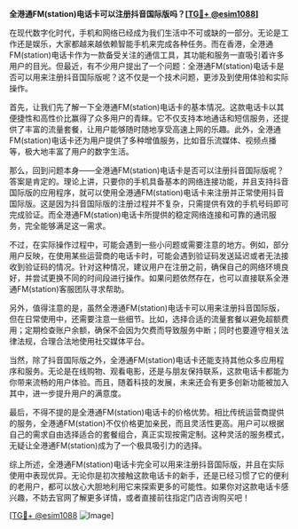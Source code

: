 **全港通FM(station)电话卡可以注册抖音国际版吗？[[TG💪+ @esim1088](https://t.me/s/esim1088)]**

在现代数字化时代，手机和网络已经成为我们生活中不可或缺的一部分。无论是工作还是娱乐，大家都越来越依赖智能手机来完成各种任务。而在香港，全港通FM(station)电话卡作为一款备受关注的通信工具，其功能和服务一直吸引着许多用户的目光。但最近，有不少用户提出了一个问题：全港通FM(station)电话卡是否可以用来注册抖音国际版呢？这不仅是一个技术问题，更涉及到使用体验和实际操作。

首先，让我们先了解一下全港通FM(station)电话卡的基本情况。这款电话卡以其便捷性和高性价比赢得了众多用户的青睐。它不仅支持本地通话和短信服务，还提供了丰富的流量套餐，让用户能够随时随地享受高速上网的乐趣。此外，全港通FM(station)电话卡还为用户提供了多种增值服务，比如音乐流媒体、视频点播等，极大地丰富了用户的数字生活。

那么，回到问题本身——全港通FM(station)电话卡是否可以注册抖音国际版呢？答案是肯定的。理论上讲，只要你的手机具备基本的网络连接功能，并且支持抖音国际版的应用程序，就可以使用全港通FM(station)电话卡来注册并正常使用抖音国际版。这是因为抖音国际版的注册过程并不复杂，只需提供有效的手机号码即可完成验证。而全港通FM(station)电话卡所提供的稳定网络连接和可靠的通讯服务，完全能够满足这一需求。

不过，在实际操作过程中，可能会遇到一些小问题或需要注意的地方。例如，部分用户反映，在使用某些运营商的电话卡时，可能会遇到验证码发送延迟或者无法接收到验证码的情况。针对这种情况，建议用户在注册之前，确保自己的网络环境良好，并尝试更换不同的时间段进行操作。如果问题依然存在，也可以直接联系全港通FM(station)客服团队寻求帮助。

另外，值得注意的是，虽然全港通FM(station)电话卡可以用来注册抖音国际版，但在日常使用中，还需要注意一些细节。比如，选择合适的流量套餐以避免超额费用；定期检查账户余额，确保不会因为欠费而导致服务中断；同时也要遵守相关法律法规，合理合法地使用社交媒体平台。

当然，除了抖音国际版之外，全港通FM(station)电话卡还能支持其他众多应用程序和服务。无论是在线购物、观看电影，还是与朋友保持联系，这款电话卡都能为你带来流畅的用户体验。而且，随着科技的发展，未来还会有更多创新功能被加入其中，进一步提升用户的满意度。

最后，不得不提的是全港通FM(station)电话卡的价格优势。相比传统运营商提供的服务，全港通FM(station)不仅价格更加亲民，而且灵活性更高。用户可以根据自己的需求自由选择适合的套餐组合，真正实现按需定制。这种灵活的服务模式，无疑让全港通FM(station)成为了一个极具吸引力的选择。

综上所述，全港通FM(station)电话卡完全可以用来注册抖音国际版，并且在实际使用中表现优异。无论你是初次接触这款电话卡的新手，还是已经习惯了它的便利的老用户，都可以放心大胆地利用它来探索更多的可能性。如果你对这款电话卡感兴趣，不妨去官网了解更多详情，或者直接前往指定门店咨询购买吧！

[[TG💪+ @esim1088](https://t.me/s/esim1088) ![Image](https://i.postimg.cc/4NQfJmqS/Snipaste-2025-05-13-00-14-12.png)]
